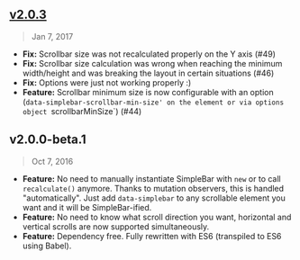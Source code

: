 ## [v2.0.3]
> Jan 7, 2017

- **Fix:** Scrollbar size was not recalculated properly on the Y axis (#49)
- **Fix:** Scrollbar size calculation was wrong when reaching the minimum width/height and was breaking the layout in certain situations (#46)
- **Fix:** Options were just not working properly :)
- **Feature:** Scrollbar minimum size is now configurable with an option (`data-simplebar-scrollbar-min-size' on the element or via options object `scrollbarMinSize`) (#44)

[v2.0.3]: https://github.com/Grsmto/simplebar/compare/v2.0.1...v2.0.3

## v2.0.0-beta.1
> Oct 7, 2016

- **Feature:** No need to manually instantiate SimpleBar with `new` or to call `recalculate()` anymore. Thanks to mutation observers, this is handled "automatically". Just add `data-simplebar` to any scrollable element you want and it will be SimpleBar-ified.
- **Feature:** No need to know what scroll direction you want, horizontal and vertical scrolls are now supported simultaneously.
- **Feature:** Dependency free. Fully rewritten with ES6 (transpiled to ES6 using Babel).
